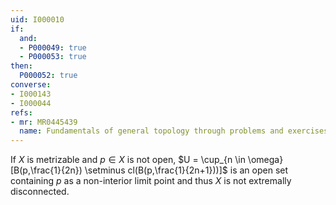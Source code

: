 ```yaml
---
uid: I000010
if:
  and:
  - P000049: true
  - P000053: true
then:
  P000052: true
converse:
- I000143
- I000044
refs:
- mr: MR0445439
  name: Fundamentals of general topology through problems and exercises
---
```


If $X$ is metrizable and $p \in X$ is not open, $U = \cup_{n \in \omega} [B(p,\frac{1}{2n}) \setminus cl(B(p,\frac{1}{2n+1}))]$ is an open set containing $p$ as a non-interior limit point and thus $X$ is not extremally disconnected.
